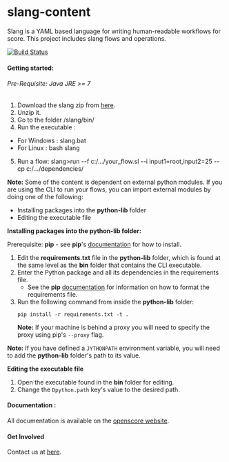 slang-content
=============

Slang is a YAML based language for writing human-readable workflows for score. This project includes slang flows and operations.

[![Build Status](https://travis-ci.org/CloudSlang/cloud-slang-content.svg?branch=master)](https://travis-ci.org/CloudSlang/cloud-slang-content)


#### Getting started:

###### Pre-Requisite: Java JRE >= 7

1. Download the slang zip from [here](https://github.com/openscore/score-language/releases/download/slang-CLI-v0.2.1/score-lang-cli.zip).
2. Unzip it.
3. Go to the folder /slang/bin/
4. Run the executable :
  - For Windows : slang.bat 
  - For Linux : bash slang
5. Run a flow: slang>run --f c:/.../your_flow.sl --i input1=root,input2=25 --cp c:/.../dependencies/

**Note:** Some of the content is dependent on external python modules. If you are using the CLI  to run your flows, you can import external modules by doing one of the following:

+ Installing packages into the **python-lib** folder
+ Editing the executable file

**Installing packages into the python-lib folder:**

Prerequisite: **pip** - see **pip**'s [documentation](https://pip.pypa.io/en/latest/installing.html) for how to install. 

1. Edit the **requirements.txt** file in the **python-lib** folder, which is found at the same level as the **bin** folder that contains the CLI executable. 
2. Enter the Python package and all its dependencies in the requirements file.
	+ See the **pip** [documentation](https://pip.pypa.io/en/latest/user_guide.html#requirements-files) for information on how to format the requirements file.
3.  Run the following command from inside the **python-lib** folder:
    ```
    pip install -r requirements.txt -t .
    ```
    **Note:** If your machine is behind a proxy you will need to specify the proxy using pip's `--proxy` flag.

**Note:** If you have defined a `JYTHONPATH` environment variable, you will need to add the **python-lib** folder's path to its value. 

**Editing the executable file**

1. Open the executable found in the **bin** folder for editing.
2. Change the `Dpython.path` key's value to the desired path.

#### Documentation :

All documentation is available on the [openscore website](http://www.openscore.io/#/docs).

#### Get Involved

Contact us at [here](mailto:support@openscore.io).
